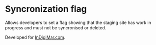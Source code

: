 # Syncronization flag

Allows developers to set a flag showing that the staging site has work in progress and must not be syncronised or deleted.

Developed for [InDigiMar.com](https://indigimar.com).